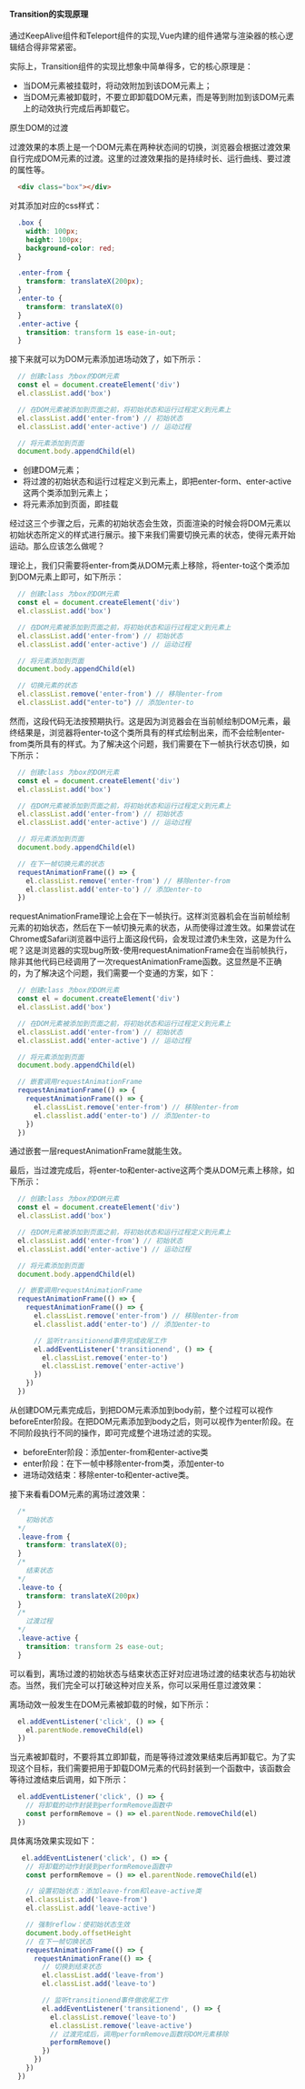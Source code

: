 #### Transition的实现原理

通过KeepAlive组件和Teleport组件的实现,Vue内建的组件通常与渲染器的核心逻辑结合得非常紧密。

实际上，Transition组件的实现比想象中简单得多，它的核心原理是：

- 当DOM元素被挂载时，将动效附加到该DOM元素上；
- 当DOM元素被卸载时，不要立即卸载DOM元素，而是等到附加到该DOM元素上的动效执行完成后再卸载它。

原生DOM的过渡

过渡效果的本质上是一个DOM元素在两种状态间的切换，浏览器会根据过渡效果自行完成DOM元素的过渡。这里的过渡效果指的是持续时长、运行曲线、要过渡的属性等。

```html
  <div class="box"></div>
```

对其添加对应的css样式：

```css
  .box {
    width: 100px;
    height: 100px;
    background-color: red;
  }

  .enter-from {
    transform: translateX(200px);
  }
  .enter-to {
    transform: translateX(0)
  }
  .enter-active {
    transition: transform 1s ease-in-out;
  }
```

接下来就可以为DOM元素添加进场动效了，如下所示：

```js
  // 创建class 为box的DOM元素
  const el = document.createElement('div')
  el.classList.add('box')

  // 在DOM元素被添加到页面之前，将初始状态和运行过程定义到元素上
  el.classList.add('enter-from') // 初始状态
  el.classList.add('enter-active') // 运动过程

  // 将元素添加到页面
  document.body.appendChild(el)
```

- 创建DOM元素；
- 将过渡的初始状态和运行过程定义到元素上，即把enter-form、enter-active 这两个类添加到元素上；
- 将元素添加到页面，即挂载

经过这三个步骤之后，元素的初始状态会生效，页面渲染的时候会将DOM元素以初始状态所定义的样式进行展示。接下来我们需要切换元素的状态，使得元素开始运动。那么应该怎么做呢？

理论上，我们只需要将enter-from类从DOM元素上移除，将enter-to这个类添加到DOM元素上即可，如下所示：

```js
  // 创建class 为box的DOM元素
  const el = document.createElement('div')
  el.classList.add('box')

  // 在DOM元素被添加到页面之前，将初始状态和运行过程定义到元素上
  el.classList.add('enter-from') // 初始状态
  el.classList.add('enter-active') // 运动过程

  // 将元素添加到页面
  document.body.appendChild(el)

  // 切换元素的状态
  el.classList.remove('enter-from') // 移除enter-from
  el.classList.add("enter-to") // 添加enter-to
```

然而，这段代码无法按预期执行。这是因为浏览器会在当前帧绘制DOM元素，最终结果是，浏览器将enter-to这个类所具有的样式绘制出来，而不会绘制enter-from类所具有的样式。为了解决这个问题，我们需要在下一帧执行状态切换，如下所示：

```js
  // 创建class 为box的DOM元素
  const el = document.createElement('div')
  el.classList.add('box')

  // 在DOM元素被添加到页面之前，将初始状态和运行过程定义到元素上
  el.classList.add('enter-from') // 初始状态
  el.classList.add('enter-active') // 运动过程

  // 将元素添加到页面
  document.body.appendChild(el)

  // 在下一帧切换元素的状态
  requestAnimationFrame(() => {
    el.classList.remove('enter-from') // 移除enter-from
    el.classlist.add('enter-to') // 添加enter-to
  })
```

requestAnimationFrame理论上会在下一帧执行。这样浏览器机会在当前帧绘制元素的初始状态，然后在下一帧切换元素的状态，从而使得过渡生效。如果尝试在Chrome或Safari浏览器中运行上面这段代码，会发现过渡仍未生效，这是为什么呢？这是浏览器的实现bug所致-使用requestAnimationFrame会在当前帧执行，除非其他代码已经调用了一次requestAnimationFrame函数。这显然是不正确的，为了解决这个问题，我们需要一个变通的方案，如下：

```js
  // 创建class 为box的DOM元素
  const el = document.createElement('div')
  el.classList.add('box')

  // 在DOM元素被添加到页面之前，将初始状态和运行过程定义到元素上
  el.classList.add('enter-from') // 初始状态
  el.classList.add('enter-active') // 运动过程

  // 将元素添加到页面
  document.body.appendChild(el)

  // 嵌套调用requestAnimationFrame
  requestAnimationFrame(() => {
    requestAnimationFrame(() => {
      el.classList.remove('enter-from') // 移除enter-from
      el.classlist.add('enter-to') // 添加enter-to
    })
  })
```

通过嵌套一层requestAnimationFrame就能生效。

最后，当过渡完成后，将enter-to和enter-active这两个类从DOM元素上移除，如下所示：

```js
  // 创建class 为box的DOM元素
  const el = document.createElement('div')
  el.classList.add('box')

  // 在DOM元素被添加到页面之前，将初始状态和运行过程定义到元素上
  el.classList.add('enter-from') // 初始状态
  el.classList.add('enter-active') // 运动过程

  // 将元素添加到页面
  document.body.appendChild(el)

  // 嵌套调用requestAnimationFrame
  requestAnimationFrame(() => {
    requestAnimationFrame(() => {
      el.classList.remove('enter-from') // 移除enter-from
      el.classlist.add('enter-to') // 添加enter-to

      // 监听transitionend事件完成收尾工作
      el.addEventListener('transitionend', () => {
        el.classList.remove('enter-to')
        el.classList.remove('enter-active')
      })
    })
  })
```

从创建DOM元素完成后，到把DOM元素添加到body前，整个过程可以视作beforeEnter阶段。在把DOM元素添加到body之后，则可以视作为enter阶段。在不同阶段执行不同的操作，即可完成整个进场过滤的实现。

- beforeEnter阶段：添加enter-from和enter-active类
- enter阶段：在下一帧中移除enter-from类，添加enter-to
- 进场动效结束：移除enter-to和enter-active类。

接下来看看DOM元素的离场过渡效果：

```css
  /* 
    初始状态
  */
  .leave-from {
    transform: translateX(0);
  }
  /* 
    结束状态
  */
  .leave-to {
    transform: translateX(200px)
  }
  /* 
    过渡过程
  */
  .leave-active {
    transition: transform 2s ease-out;
  }
```

可以看到，离场过渡的初始状态与结束状态正好对应进场过渡的结束状态与初始状态。当然，我们完全可以打破这种对应关系，你可以采用任意过渡效果：

离场动效一般发生在DOM元素被卸载的时候，如下所示：

```js
  el.addEventListener('click', () => {
    el.parentNode.removeChild(el)
  })
```

当元素被卸载时，不要将其立即卸载，而是等待过渡效果结束后再卸载它。为了实现这个目标，我们需要把用于卸载DOM元素的代码封装到一个函数中，该函数会等待过渡结束后调用，如下所示：

```js
  el.addEventListener('click', () => {
    // 将卸载的动作封装到performRemove函数中
    const performRemove = () => el.parentNode.removeChild(el)
  })
```

具体离场效果实现如下：

```js
   el.addEventListener('click', () => {
    // 将卸载的动作封装到performRemove函数中
    const performRemove = () => el.parentNode.removeChild(el)

    // 设置初始状态：添加leave-from和leave-active类
    el.classList.add('leave-from')
    el.classList.add('leave-active')

    // 强制reflow：使初始状态生效
    document.body.offsetHeight
    // 在下一帧切换状态
    requestAnimationFrame(() => {
      requestAnimationFrane(() => {
        // 切换到结束状态
        el.classList.add('leave-from')
        el.classList.add('leave-to')

        // 监听transitionend事件做收尾工作
        el.addEventListener('transitionend', () => {
          el.classList.remove('leave-to')
          el.classList.remove('leave-active')
          // 过渡完成后，调用performRemove函数将DOM元素移除
          performRemove()
        })
      })
    })
  })
```